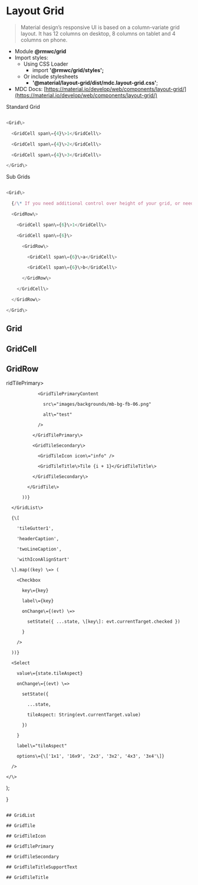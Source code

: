 # Layout Grid

> Material design’s responsive UI is based on a column-variate grid layout. It has 12 columns on desktop, 8 columns on tablet and 4 columns on phone.

- Module **@rmwc/grid**
- Import styles:
  - Using CSS Loader
    - import **'@rmwc/grid/styles';**
  - Or include stylesheets
    - **'@material/layout-grid/dist/mdc.layout-grid.css'**;
- MDC Docs: [https://material.io/develop/web/components/layout-grid/](https://material.io/develop/web/components/layout-grid/)

Standard Grid

```js

<Grid\>

  <GridCell span\={4}\>1</GridCell\>

  <GridCell span\={4}\>2</GridCell\>

  <GridCell span\={4}\>3</GridCell\>

</Grid\>


```

Sub Grids

```js

<Grid\>

  {/\* If you need additional control over height of your grid, or need to add SubGrids, you can add your own GridRow components. \*/}

  <GridRow\>

    <GridCell span\={6}\>1</GridCell\>

    <GridCell span\={6}\>

      <GridRow\>

        <GridCell span\={6}\>a</GridCell\>

        <GridCell span\={6}\>b</GridCell\>

      </GridRow\>

    </GridCell\>

  </GridRow\>

</Grid\>


```

## Grid

## GridCell

## GridRow
ridTilePrimary\>

                <GridTilePrimaryContent

                  src\="images/backgrounds/mb-bg-fb-06.png"

                  alt\="test"

                />

              </GridTilePrimary\>

              <GridTileSecondary\>

                <GridTileIcon icon\="info" />

                <GridTileTitle\>Tile {i + 1}</GridTileTitle\>

              </GridTileSecondary\>

            </GridTile\>

          ))}

      </GridList\>

      {\[

        'tileGutter1',

        'headerCaption',

        'twoLineCaption',

        'withIconAlignStart'

      \].map((key) \=> (

        <Checkbox

          key\={key}

          label\={key}

          onChange\={(evt) \=>

            setState({ ...state, \[key\]: evt.currentTarget.checked })

          }

        />

      ))}

      <Select

        value\={state.tileAspect}

        onChange\={(evt) \=>

          setState({

            ...state,

            tileAspect: String(evt.currentTarget.value)

          })

        }

        label\="tileAspect"

        options\={\['1x1', '16x9', '2x3', '3x2', '4x3', '3x4'\]}

      />

    </\>

  );

}


```

## GridList

## GridTile

## GridTileIcon

## GridTilePrimary

## GridTileSecondary

## GridTileTitleSupportText

## GridTileTitle
